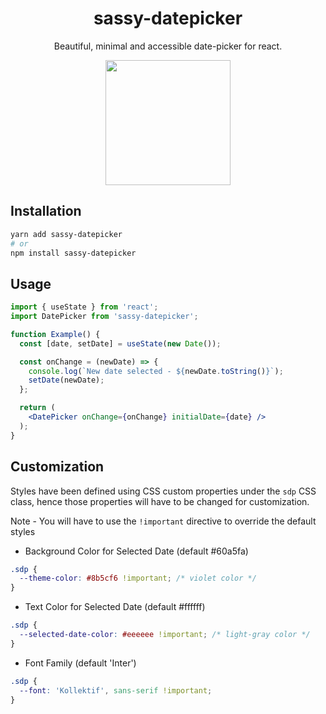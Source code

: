 <center>
  <h1>sassy-datepicker</h1>
  <p>Beautiful, minimal and accessible date-picker for react.</p>

  <img src="https://user-images.githubusercontent.com/54456279/141679315-1e63bfd3-709e-40b4-9c8f-5b8172429078.jpg" height="200px" />
</center>

## Installation

```sh
yarn add sassy-datepicker
# or
npm install sassy-datepicker
```

## Usage

```jsx
import { useState } from 'react';
import DatePicker from 'sassy-datepicker';

function Example() {
  const [date, setDate] = useState(new Date());

  const onChange = (newDate) => {
    console.log(`New date selected - ${newDate.toString()}`);
    setDate(newDate);
  };

  return (
    <DatePicker onChange={onChange} initialDate={date} />
  );
}
```

## Customization

Styles have been defined using CSS custom properties under the `sdp` CSS class, hence those properties will have to be changed for customization.

Note - You will have to use the `!important` directive to override the default styles

- Background Color for Selected Date (default #60a5fa)

```css
.sdp {
  --theme-color: #8b5cf6 !important; /* violet color */
}
```

- Text Color for Selected Date (default #ffffff)

```css
.sdp {
  --selected-date-color: #eeeeee !important; /* light-gray color */
}
```

- Font Family (default 'Inter')

```css
.sdp {
  --font: 'Kollektif', sans-serif !important;
}
```
